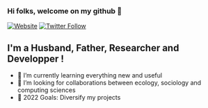### Hi folks, welcome on my github 👋

[![Website](https://img.shields.io/website?down_color=lightgrey&down_message=offline&style=for-the-badge&up_color=green&up_message=Aurele%20Toussaint&url=https%3A%2F%2Faureletoussaint.github.io%2Fhomepage.html)](https://aureletoussaint.github.io/homepage/)
[![Twitter Follow](https://img.shields.io/twitter/follow/ToussaintAurele?color=blue&label=Twitter&logo=Twitter&style=for-the-badge)](https://twitter.com/ToussaintAurele)

## I'm a Husband, Father, Researcher and Developper !

- 🌱 I’m currently learning everything new and useful
- 👯 I’m looking for collaborations between ecology, sociology and computing sciences 
- 🥅 2022 Goals: Diversify my projects
<br />

